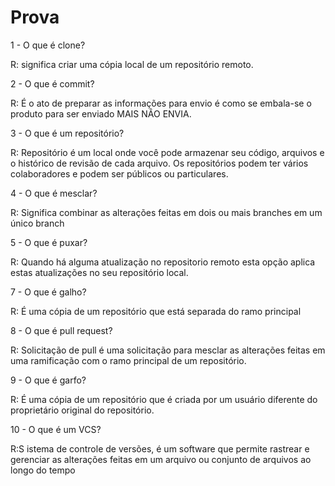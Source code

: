 # Prova

1 - O que é clone?

R: significa criar uma cópia local de um repositório remoto.

2 - O que é commit?

R: É o ato de preparar as informações para envio é como se embala-se o produto para ser enviado MAIS NÂO ENVIA.

3 - O que é um repositório?

R: Repositório é um local onde você pode armazenar seu código, arquivos e o histórico de revisão de cada arquivo. Os repositórios podem ter vários colaboradores e podem ser públicos ou particulares.

4 - O que é mesclar?

R: Significa combinar as alterações feitas em dois ou mais branches em um único branch

5 - O que é puxar?

R: Quando há alguma atualização no repositorio remoto esta opção aplica estas atualizações no seu repositório local.

7 - O que é galho?

R: É uma cópia de um repositório que está separada do ramo principal

8 - O que é pull request?

R: Solicitação de pull é uma solicitação para mesclar as alterações feitas em uma ramificação com o ramo principal de um repositório.

9 - O que é garfo?

R: É uma cópia de um repositório que é criada por um usuário diferente do proprietário original do repositório.

10 - O que é um VCS?

R:S istema de controle de versões, é um software que permite rastrear e gerenciar as alterações feitas em um arquivo ou conjunto de arquivos ao longo do tempo


 

 